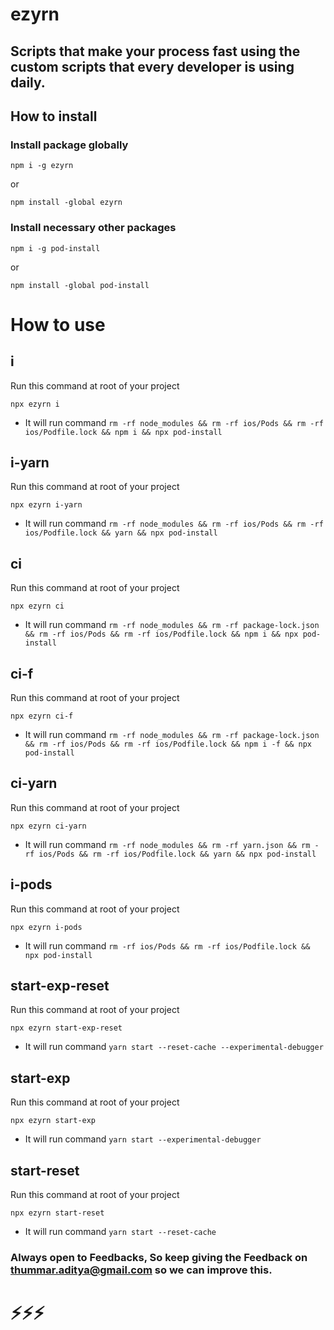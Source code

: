 # ezyrn
## Scripts that make your process fast using the custom scripts that every developer is using daily.

## How to install

### Install package globally
```
npm i -g ezyrn
```
or
```
npm install -global ezyrn
```

### Install necessary other packages
```
npm i -g pod-install
```
or
```
npm install -global pod-install
```

# How to use

## i 
Run this command at root of your project
```
npx ezyrn i
``` 
- It will run command ```rm -rf node_modules && rm -rf ios/Pods && rm -rf ios/Podfile.lock && npm i && npx pod-install```

## i-yarn
Run this command at root of your project
```
npx ezyrn i-yarn
```
- It will run command ```rm -rf node_modules && rm -rf ios/Pods && rm -rf ios/Podfile.lock && yarn && npx pod-install```

## ci 
Run this command at root of your project
```
npx ezyrn ci
```
- It will run command ```rm -rf node_modules && rm -rf package-lock.json && rm -rf ios/Pods && rm -rf ios/Podfile.lock && npm i && npx pod-install```

## ci-f
Run this command at root of your project
```
npx ezyrn ci-f
```
- It will run command ```rm -rf node_modules && rm -rf package-lock.json && rm -rf ios/Pods && rm -rf ios/Podfile.lock && npm i -f && npx pod-install```

## ci-yarn
Run this command at root of your project
```
npx ezyrn ci-yarn
```
- It will run command ```rm -rf node_modules && rm -rf yarn.json && rm -rf ios/Pods && rm -rf ios/Podfile.lock && yarn && npx pod-install```

## i-pods
Run this command at root of your project
```
npx ezyrn i-pods
```
- It will run command ```rm -rf ios/Pods && rm -rf ios/Podfile.lock && npx pod-install```

## start-exp-reset
Run this command at root of your project
```
npx ezyrn start-exp-reset
```
- It will run command ```yarn start --reset-cache --experimental-debugger```

## start-exp
Run this command at root of your project
```
npx ezyrn start-exp
```
- It will run command ```yarn start --experimental-debugger```

## start-reset
Run this command at root of your project
```
npx ezyrn start-reset
```
- It will run command ```yarn start --reset-cache```

### Always open to Feedbacks, So keep giving the Feedback on thummar.aditya@gmail.com so we can improve this.

# ⚡️⚡️⚡️
